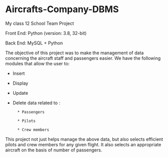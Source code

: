 # Aircrafts-Company-DBMS
My class 12 School Team Project

Front End: Python (version: 3.8, 32-bit)

Back End: MySQL + Python

The objective of this project was to make the management of data concerning the aircraft staff and passengers easier. 
We have the following modules that allow the user to:

  * Insert
  * Display
  * Update
  * Delete data related to :
  
          * Passengers
          
          * Pilots
          
          * Crew members
          

This project not just helps manage the above data, but also selects efficient pilots and crew members for any given flight. It also selects an appropriate aircraft on the basis of number of passengers.

